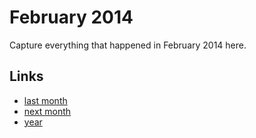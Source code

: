 # February 2014

Capture everything that happened in February 2014 here.

## Links
- [last month](calendar/months/2014-01.md)
- [next month](calendar/months/2014-03.md)
- [year](calendar/years/2014.md)